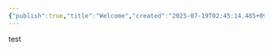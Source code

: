 ```yaml
---
{"publish":true,"title":"Welcome","created":"2025-07-19T02:45:14.485+09:00","modified":"2025-07-19T02:48:52.622+09:00","cssclasses":""}
---
```


test